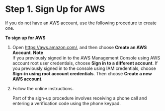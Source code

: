# Step 1\. Sign Up for AWS<a name="setting-up-aws-sign-up"></a>

If you do not have an AWS account, use the following procedure to create one\.

**To sign up for AWS**

1. Open [https://aws\.amazon\.com/](https://aws.amazon.com/), and then choose **Create an AWS Account**\.
**Note**  
If you previously signed in to the AWS Management Console using AWS account root user credentials, choose **Sign in to a different account**\. If you previously signed in to the console using IAM credentials, choose **Sign\-in using root account credentials**\. Then choose **Create a new AWS account**\.

1. Follow the online instructions\.

   Part of the sign\-up procedure involves receiving a phone call and entering a verification code using the phone keypad\.